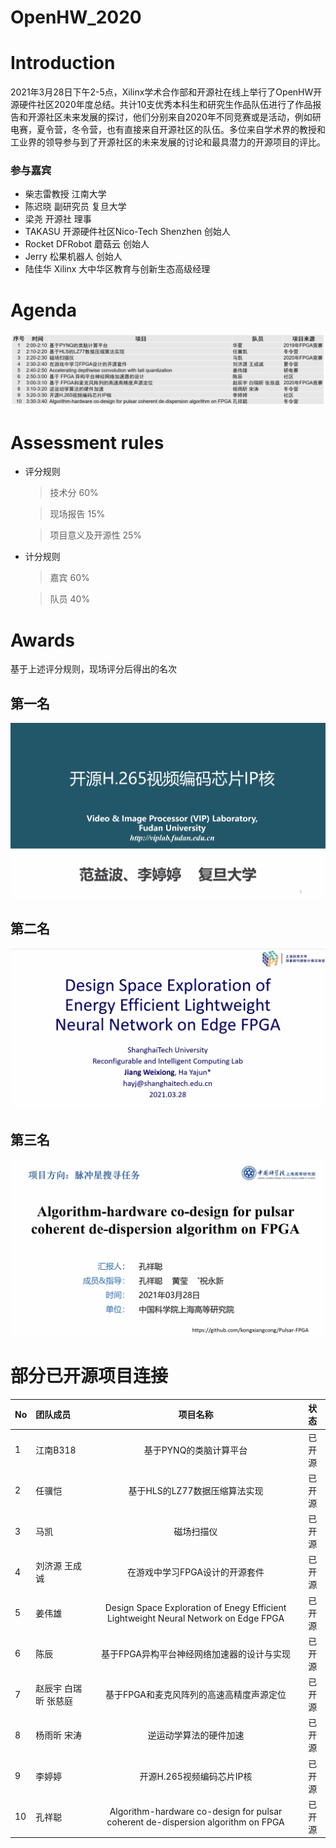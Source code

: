 # OpenHW_2020

# Introduction
2021年3月28日下午2-5点，Xilinx学术合作部和开源社在线上举行了OpenHW开源硬件社区2020年度总结。共计10支优秀本科生和研究生作品队伍进行了作品报告和开源社区未来发展的探讨，他们分别来自2020年不同竞赛或是活动，例如研电赛，夏令营，冬令营，也有直接来自开源社区的队伍。多位来自学术界的教授和工业界的领导参与到了开源社区的未来发展的讨论和最具潜力的开源项目的评比。

### 参与嘉宾
 
* 柴志雷教授 江南大学
* 陈迟晓 副研究员 复旦大学
* 梁尧  开源社 理事
* TAKASU 开源硬件社区Nico-Tech Shenzhen 创始人
* Rocket  DFRobot 蘑菇云 创始人
* Jerry  松果机器人 创始人
* 陆佳华  Xilinx 大中华区教育与创新生态高级经理

# Agenda

![agenda](/images/agenda.png)

# Assessment rules

* 评分规则
    >技术分               60%

    >现场报告             15%

    >项目意义及开源性      25%
* 计分规则
    >嘉宾                 60%

    >队员                 40% 

# Awards
基于上述评分规则，现场评分后得出的名次 
## 第一名 

![第一名](/images/9.png)

## 第二名

![第二名](/images/5.png)

## 第三名

![第三名](/images/10.png)

# 部分已开源项目连接 


| No | 团队成员| 项目名称                            | 状态 |
|:---|:--------|:----------------------------------:|:----:|
| 1  | 江南B318| 基于PYNQ的类脑计算平台              | 已开源|
| 2  | 任骥恺 | 基于HLS的LZ77数据压缩算法实现        | 已开源|
| 3  | 马凯   | 磁场扫描仪                          | 已开源|
| 4  | 刘济源 王成诚| 在游戏中学习FPGA设计的开源套件       | 已开源|
| 5  | 姜伟雄 | Design Space Exploration of Enegy Efficient Lightweight Neural Network on Edge FPGA| 已开源|
| 6  | 陈辰  | 基于FPGA异构平台神经网络加速器的设计与实现    | 已开源|
| 7  | 赵辰宇 白瑞昕 张慈庭| 基于FPGA和麦克风阵列的高速高精度声源定位       | 已开源|
| 8  | 杨雨昕 宋涛 | 逆运动学算法的硬件加速              | 已开源|
| 9  | 李婷婷 | 开源H.265视频编码芯片IP核              | 已开源|
| 10  | 孔祥聪 | Algorithm-hardware co-design for pulsar coherent de-dispersion algorithm on FPGA | 已开源|